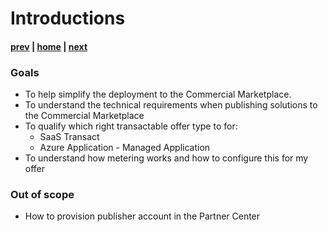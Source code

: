 # Introductions

#### [prev](./welcome.md) | [home](./welcome.md)  | [next](./concepts.md)

### Goals
- To help simplify the deployment to the Commercial Marketplace.
- To understand the technical requirements when publishing solutions to the Commercial Marketplace 
- To qualify which right transactable offer type to for: 
    - SaaS Transact
    - Azure Application - Managed Application
- To understand how metering works and how to configure this for my offer

###  Out of scope
- How to provision publisher account in the Partner Center 

